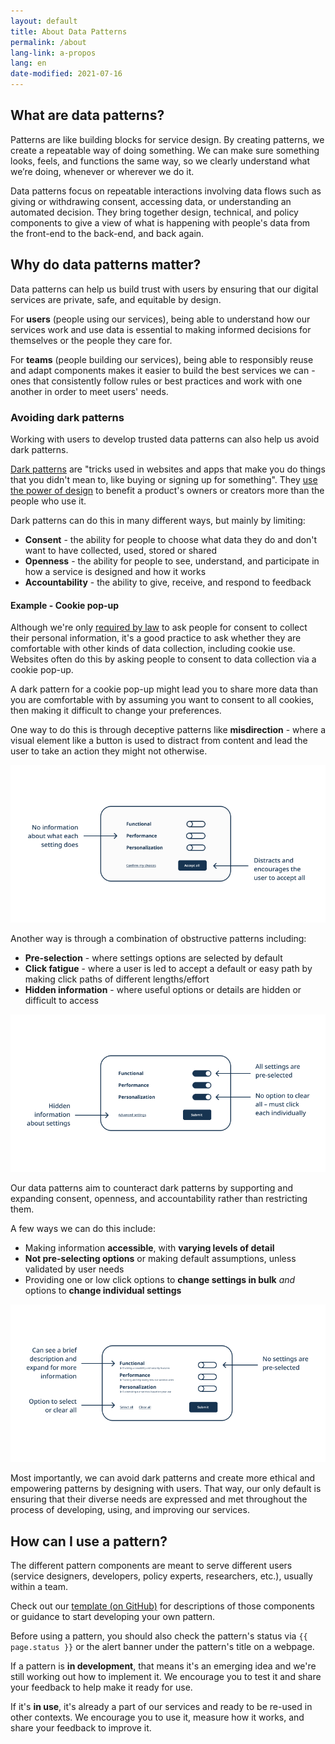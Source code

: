 ```yaml
---
layout: default
title: About Data Patterns
permalink: /about
lang-link: a-propos
lang: en
date-modified: 2021-07-16
---
```


## What are data patterns?

Patterns are like building blocks for service design.
By creating patterns, we create a repeatable way of doing something.
We can make sure something looks, feels, and functions the same way, so we clearly understand what we’re doing, whenever or wherever we do it.

Data patterns focus on repeatable interactions involving data flows such as giving or withdrawing consent, accessing data, or understanding an automated decision.
They bring together design, technical, and policy components to give a view of what is happening with people's data from the front-end to the back-end, and back again.

## Why do data patterns matter?

Data patterns can help us build trust with users by ensuring that our digital services are private, safe, and equitable by design.  

For **users** (people using our services), being able to understand how our services work and use data is essential to making informed decisions for themselves or the people they care for.

For **teams** (people building our services), being able to responsibly reuse and adapt components makes it easier to build the best services we can - ones that consistently follow rules or best practices and work with one another in order to meet users' needs.

### Avoiding dark patterns

Working with users to develop trusted data patterns can also help us avoid dark patterns.

[Dark patterns](https://www.darkpatterns.org/) are "tricks used in websites and apps that make you do things that you didn't mean to, like buying or signing up for something".
They [use the power of design](https://dapde.de/en/) to benefit a product's owners or creators more than the people who use it.

Dark patterns can do this in many different ways, but mainly by limiting:

* **Consent** - the ability for people to choose what data they do and don't want to have collected, used, stored or shared
* **Openness** - the ability for people to see, understand, and participate in how a service is designed and how it works
* **Accountability** - the ability to give, receive, and respond to feedback

#### Example - Cookie pop-up

Although we're only [required by law](https://laws-lois.justice.gc.ca/ENG/ACTS/P-21/FullText.html) to ask people for consent to collect their personal information, it's a good practice to ask whether they are comfortable with other kinds of data collection, including cookie use.
Websites often do this by asking people to consent to data collection via a cookie pop-up.

A dark pattern for a cookie pop-up might lead you to share more data than you are comfortable with by assuming you want to consent to all cookies, then making it difficult to change your preferences.

One way to do this is through deceptive patterns like **misdirection** - where a visual element like a button is used to distract from content and lead the user to take an action they might not otherwise.

<img class="img-responsive" src="assets/images/misdirection.png" alt="Cookie pop-up box featuring three settings and sliding toggle buttons for each, set to off. There is no information about what each setting does. An &quot;Accept all&quot; button in the bottom right corner distracts the user and encourages them to accept all the settings.">

Another way is through a combination of obstructive patterns including:

* **Pre-selection** - where settings options are selected by default
* **Click fatigue** - where a user is led to accept a default or easy path by making click paths of different lengths/effort
* **Hidden information** - where useful options or details are hidden or difficult to access

<img class="img-responsive" src="assets/images/preselection.png" alt="Cookie pop-up box featuring three settings and sliding toggle buttons for each, set to on. Since all settings are pre-selected and there is no option to clear all, the user must click each toggle individually to adjust their settings. Information about the settings is hidden via an &quot;Advanced settings&quot; link. A &quot;Submit&quot; button lets the user confirm their choices.">

Our data patterns aim to counteract dark patterns by supporting and expanding consent, openness, and accountability rather than restricting them.

A few ways we can do this include:

* Making information **accessible**, with **varying levels of detail**
* **Not pre-selecting options** or making default assumptions, unless validated by user needs
* Providing one or low click options to **change settings in bulk** _and_ options to **change individual settings**

<img class="img-responsive" src="assets/images/options.png" alt="Cookie pop-up box featuring three settings and sliding toggle buttons for each, set to off. There is a brief description under each setting that can be expanded for more information. Two links allow the user to &quot;Select all&quot; or &quot;Clear all&quot; toggles. A &quot;Submit&quot; button lets the user confirm their choices.">

Most importantly, we can avoid dark patterns and create more ethical and empowering patterns by designing with users.
That way, our only default is ensuring that their diverse needs are expressed and met throughout the process of developing, using, and improving our services.

## How can I use a pattern?

The different pattern components are meant to serve different users (service designers, developers, policy experts, researchers, etc.), usually within a team.

Check out our [template (on GitHub)](https://github.com/DTS-STN/Data-Patterns/blob/main/_patterns/_template.md) for descriptions of those components or guidance to start developing your own pattern.

Before using a pattern, you should also check the pattern's status via `{{ page.status }}` or the alert banner under the pattern's title on a webpage.

If a pattern is **in development**, that means it's an emerging idea and we're still working out how to implement it.
We encourage you to test it and share your feedback to help make it ready for use.

If it's **in use**, it's already a part of our services and ready to be re-used in other contexts.
We encourage you to use it, measure how it works, and share your feedback to improve it.
